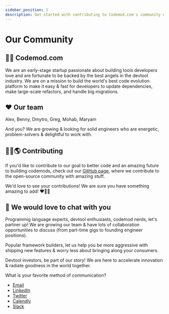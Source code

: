 ```yaml
---
sidebar_position: 1
description: Get started with contributing to Codemod.com's community of codemod experts.
---
```


# Our Community


## 🙋‍♀️ Codemod.com

We are an early-stage startup passionate about building tools developers love and are fortunate to be backed by the best angels in the devtool industry. We are on a mission to build the world's best code evolution platform to make it easy & fast for developers to update dependencies, make large-scale refactors, and handle big migrations.

## ❤ Our team

Alex, Benny, Dmytro, Greg, Mohab, Maryam

And you? We are growing & looking for solid engineers who are energetic, problem-solvers & delightful to work with.

## 👩‍🔧🌎 Contributing

If you'd like to contribute to our goal to better code and an amazing future to building codemods, check out our [GitHub page](https://github.com/codemod-com), where we contribute to the open-source community with amazing stuff.

We'd love to see your contributions! We are sure you have something amazing to add! ❤️🤟🏼



## 🧙 We would love to chat with you

Programmig language experts, devtool enthusiasts, codemod nerds, let's partner up! We are growing our team & have lots of collaboration opportunities to discuss (from part-time gigs to founding engineer positions).

Popular framework builders, let us help you be more aggressive with shipping new features & worry less about bringing along your consumers.

Devtool investors, be part of our story! We are here to accelerate innovation & radiate goodness in the world together.

What is your favorite method of communication?
- [Email](mailto:hello@codemod.com)
- [LinkedIn](https://www.linkedin.com/company/codemod/)
- [Twitter](https://twitter.com/codemod)
- [Calendly](https://cal.com/codemod)
- [Slack](https://codemod.com/community)
